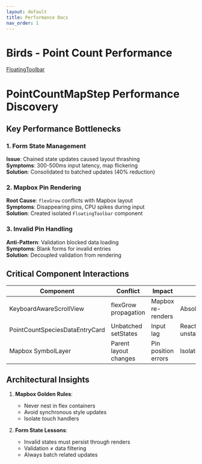 ```yaml
---
layout: default
title: Performance Docs
nav_order: 1
---
```


# Birds - Point Count Performance

<div class="nav-container">
<a href="/floating-toolbar/" class="nav-item">FloatingToolbar</a>
</div>

# PointCountMapStep Performance Discovery

## Key Performance Bottlenecks

### 1. Form State Management
**Issue**: Chained state updates caused layout thrashing  
**Symptoms**: 300-500ms input latency, map flickering  
**Solution**: Consolidated to batched updates (40% reduction)

### 2. Mapbox Pin Rendering
**Root Cause**: `flexGrow` conflicts with Mapbox layout  
**Symptoms**: Disappearing pins, CPU spikes during input  
**Solution**: Created isolated `FloatingToolbar` component

### 3. Invalid Pin Handling
**Anti-Pattern**: Validation blocked data loading  
**Symptoms**: Blank forms for invalid entries  
**Solution**: Decoupled validation from rendering

## Critical Component Interactions

| Component | Conflict | Impact | Resolution |
|-----------|---------|--------|------------|
| KeyboardAwareScrollView | flexGrow propagation | Mapbox re-renders | Absolute positioning |
| PointCountSpeciesDataEntryCard | Unbatched setStates | Input lag | React unstable_batchedUpdates |
| Mapbox SymbolLayer | Parent layout changes | Pin position errors | Isolated rendering context |

## Architectural Insights

1. **Mapbox Golden Rules**:
   - Never nest in flex containers
   - Avoid synchronous style updates
   - Isolate touch handlers

2. **Form State Lessons**:
   - Invalid states must persist through renders
   - Validation ≠ data filtering
   - Always batch related updates
